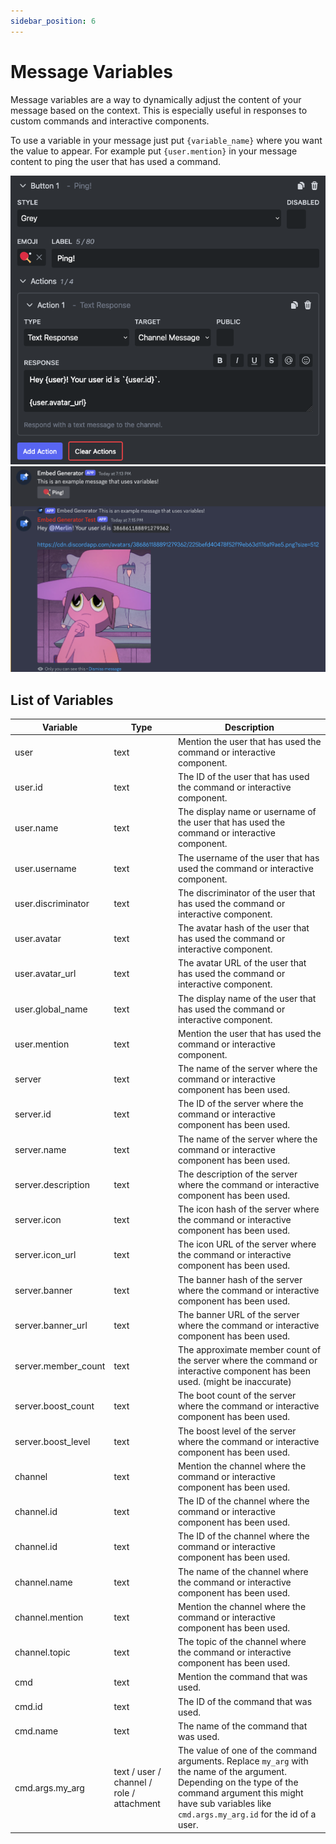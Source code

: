 ```yaml
---
sidebar_position: 6
---
```


# Message Variables

Message variables are a way to dynamically adjust the content of your message based on the context. This is especially useful in responses to custom commands and interactive components.

To use a variable in your message just put `{variable_name}` where you want the value to appear. For example put `{user.mention}` in your message content to ping the user that has used a command.

![Variables in Button](./variables-button.png)
![Variables in response](./variables-response.png)

## List of Variables

| Variable            | Type                                      | Description                                                                                                                                                                                                            |
| ------------------- | ----------------------------------------- | ---------------------------------------------------------------------------------------------------------------------------------------------------------------------------------------------------------------------- |
| user                | text                                      | Mention the user that has used the command or interactive component.                                                                                                                                                   |
| user.id             | text                                      | The ID of the user that has used the command or interactive component.                                                                                                                                                 |
| user.name           | text                                      | The display name or username of the user that has used the command or interactive component.                                                                                                                           |
| user.username       | text                                      | The username of the user that has used the command or interactive component.                                                                                                                                           |
| user.discriminator  | text                                      | The discriminator of the user that has used the command or interactive component.                                                                                                                                      |
| user.avatar         | text                                      | The avatar hash of the user that has used the command or interactive component.                                                                                                                                        |
| user.avatar_url     | text                                      | The avatar URL of the user that has used the command or interactive component.                                                                                                                                         |
| user.global_name    | text                                      | The display name of the user that has used the command or interactive component.                                                                                                                                       |
| user.mention        | text                                      | Mention the user that has used the command or interactive component.                                                                                                                                                   |
| server              | text                                      | The name of the server where the command or interactive component has been used.                                                                                                                                       |
| server.id           | text                                      | The ID of the server where the command or interactive component has been used.                                                                                                                                         |
| server.name         | text                                      | The name of the server where the command or interactive component has been used.                                                                                                                                       |
| server.description  | text                                      | The description of the server where the command or interactive component has been used.                                                                                                                                |
| server.icon         | text                                      | The icon hash of the server where the command or interactive component has been used.                                                                                                                                  |
| server.icon_url     | text                                      | The icon URL of the server where the command or interactive component has been used.                                                                                                                                   |
| server.banner       | text                                      | The banner hash of the server where the command or interactive component has been used.                                                                                                                                |
| server.banner_url   | text                                      | The banner URL of the server where the command or interactive component has been used.                                                                                                                                 |
| server.member_count | text                                      | The approximate member count of the server where the command or interactive component has been used. (might be inaccurate)                                                                                             |
| server.boost_count  | text                                      | The boot count of the server where the command or interactive component has been used.                                                                                                                                 |
| server.boost_level  | text                                      | The boost level of the server where the command or interactive component has been used.                                                                                                                                |
| channel             | text                                      | Mention the channel where the command or interactive component has been used.                                                                                                                                          |
| channel.id          | text                                      | The ID of the channel where the command or interactive component has been used.                                                                                                                                        |
| channel.id          | text                                      | The ID of the channel where the command or interactive component has been used.                                                                                                                                        |
| channel.name        | text                                      | The name of the channel where the command or interactive component has been used.                                                                                                                                      |
| channel.mention     | text                                      | Mention the channel where the command or interactive component has been used.                                                                                                                                          |
| channel.topic       | text                                      | The topic of the channel where the command or interactive component has been used.                                                                                                                                     |
| cmd                 | text                                      | Mention the command that was used.                                                                                                                                                                                     |
| cmd.id              | text                                      | The ID of the command that was used.                                                                                                                                                                                   |
| cmd.name            | text                                      | The name of the command that was used.                                                                                                                                                                                 |
| cmd.args.my_arg     | text / user / channel / role / attachment | The value of one of the command arguments. Replace `my_arg` with the name of the argument. Depending on the type of the command argument this might have sub variables like `cmd.args.my_arg.id` for the id of a user. |
